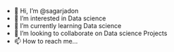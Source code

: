 - 👋 Hi, I’m @sagarjadon
- 👀 I’m interested in Data science 
- 🌱 I’m currently learning Data science 
- 💞️ I’m looking to collaborate on Data science Projects
- 📫 How to reach me... 

<!---
sagarjadon/sagarjadon is a ✨ special ✨ repository because its `README.md` (this file) appears on your GitHub profile.
You can click the Preview link to take a look at your changes.
--->
